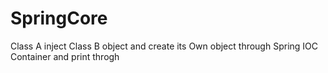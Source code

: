 # SpringCore
Class A inject Class B object and create its Own object through Spring IOC Container and print throgh 
